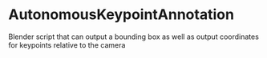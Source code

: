 # AutonomousKeypointAnnotation
Blender script that can output a bounding box as well as output coordinates for keypoints relative to the camera
